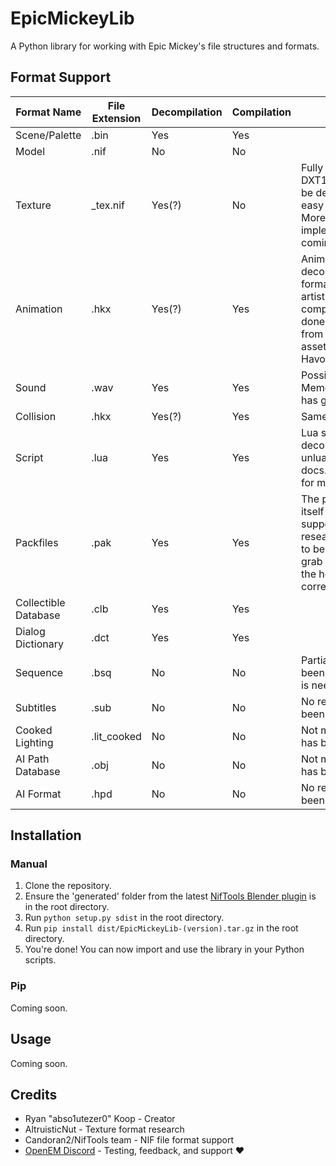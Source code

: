 # EpicMickeyLib
A Python library for working with Epic Mickey's file structures and formats.

## Format Support

| Format Name | File Extension | Decompilation | Compilation | Notes |
| ----------- | -------------- | ------------- | ----------- | ----- |
| Scene/Palette | .bin | Yes | Yes | |
| Model | .nif | No | No | |
| Texture | _tex.nif | Yes(?) | No | Fully researched, DXT1 textures can be decompiled to an easy to use format. More formats will be implemented in the coming months. |
| Animation | .hkx | Yes(?) | Yes | Animations can be decompiled to a format usable by artists, but compilation must be done with a new file from scratch and assetcc2 from Havok's SDK. |
| Sound | .wav | Yes | Yes | Possible with Memer's tool, which has gone missing. |
| Collision | .hkx | Yes(?) | Yes | Same as animations. |
| Script | .lua | Yes | Yes | Lua scripts must be decompiled with unluac. Check docs.epicmickey.wiki for more information. |
| Packfiles | .pak | Yes | Yes | The packfile format itself is fully supported, but research still needs to be done on how to grab the file list for the header with the correct ordering. |
| Collectible Database | .clb | Yes | Yes | |
| Dialog Dictionary | .dct | Yes | Yes | |
| Sequence | .bsq | No | No | Partial research has been done, but more is needed. |
| Subtitles | .sub | No | No | No research has been done. |
| Cooked Lighting | .lit_cooked | No | No | Not much research has been done. |
| AI Path Database | .obj | No | No | Not much research has been done. |
| AI Format | .hpd | No | No | No research has been done. |

## Installation

### Manual
1. Clone the repository.
2. Ensure the 'generated' folder from the latest [NifTools Blender plugin](https://cdn.discordapp.com/attachments/616397430027452416/1164658846816546887/blender_niftools_addon-v0.1.1-2023-10-19-57fdb417.zip) is in the root directory.
3. Run `python setup.py sdist` in the root directory.
4. Run `pip install dist/EpicMickeyLib-(version).tar.gz` in the root directory.
5. You're done! You can now import and use the library in your Python scripts.

### Pip
Coming soon.

## Usage
Coming soon.

## Credits
- Ryan "abso1utezer0" Koop - Creator
- AltruisticNut - Texture format research
- Candoran2/NifTools team - NIF file format support
- [OpenEM Discord](https://discord.com/invite/gFrXryz8Kf) - Testing, feedback, and support :heart: